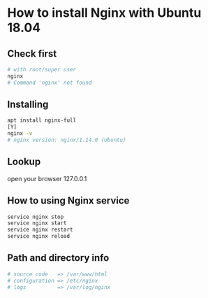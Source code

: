 # How to install Nginx with Ubuntu 18.04

## Check first

```bash
# with root/super user
nginx
# Command 'nginx' not found
```

## Installing

```bash
apt install nginx-full
[Y]
nginx -v
# nginx version: nginx/1.14.0 (Ubuntu)
```

## Lookup

open your browser 127.0.0.1

## How to using Nginx service

```bash
service nginx stop
service nginx start
service nginx restart
service nginx reload
```

## Path and directory info

```bash
# source code   => /var/www/html
# configuration => /etc/nginx
# logs          => /var/log/nginx
```
